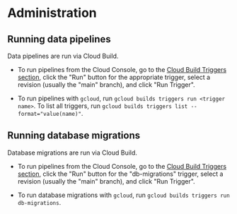 # Administration

## Running data pipelines

Data pipelines are run via Cloud Build.

- To run pipelines from the Cloud Console, go to the [Cloud Build Triggers section](https://console.cloud.google.com/cloud-build/triggers), click the "Run" button for the appropriate trigger, select a revision (usually the "main" branch), and click "Run Trigger".

- To run pipelines with `gcloud`, run `gcloud builds triggers run <trigger name>`. To list all triggers, run `gcloud builds triggers list --format="value(name)"`.

## Running database migrations

Database migrations are run via Cloud Build.

- To run pipelines from the Cloud Console, go to the [Cloud Build Triggers section](https://console.cloud.google.com/cloud-build/triggers), click the "Run" button for the "db-migrations" trigger, select a revision (usually the "main" branch), and click "Run Trigger".

- To run database migrations with `gcloud`, run `gcloud builds triggers run db-migrations`.
